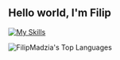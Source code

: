 ## Hello world, I'm Filip

[![My Skills](https://skillicons.dev/icons?i=cs,dotnet,html,css,js,ts,bootstrap,angular,unity,visualstudio,vscode,figma,notion,github,postman)](https://skillicons.dev)

![FilipMadzia's Top Languages](https://github-readme-stats.vercel.app/api/top-langs/?username=FilipMadzia&theme=vue-dark&show_icons=true&hide_border=true&layout=compact)
